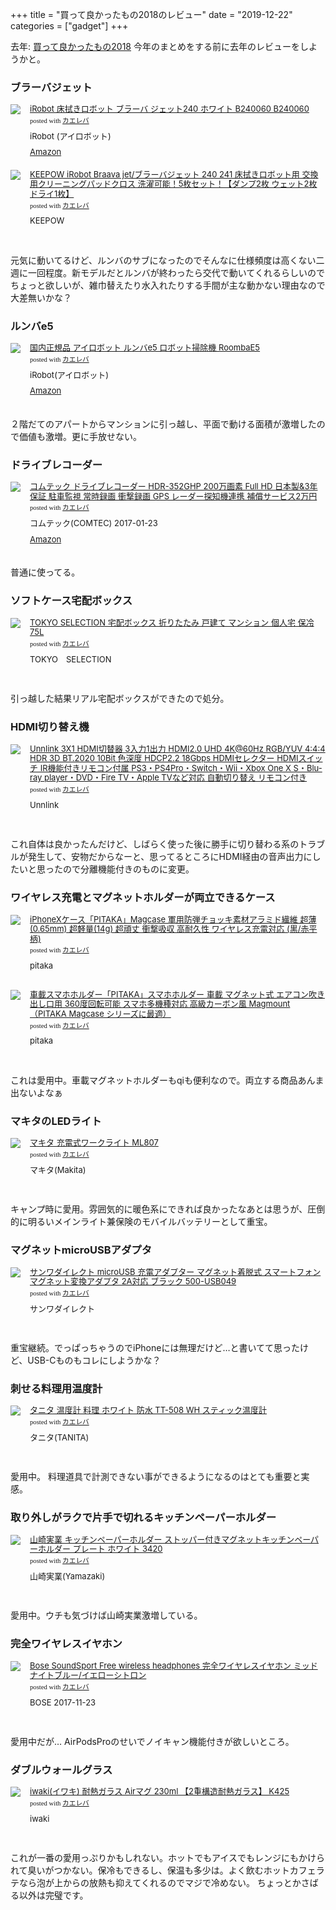 +++
title = "買って良かったもの2018のレビュー"
date = "2019-12-22"
categories = ["gadget"]
+++

去年: [買って良かったもの2018](https://u1tnk.github.io/blog/2019/01/02/bestbuy2018/)
今年のまとめをする前に去年のレビューをしようかと。


### ブラーバジェット
<div class="kaerebalink-box" style="text-align:left;padding-bottom:20px;font-size:small;zoom: 1;overflow: hidden;"><div class="kaerebalink-image" style="float:left;margin:0 15px 10px 0;"><a href="https://www.amazon.co.jp/exec/obidos/ASIN/B00JFTRPGO/u1tnk-22/" target="_blank" ><img src="https://images-fe.ssl-images-amazon.com/images/I/41gJLCFCdiL._SL160_.jpg" style="border: none;" /></a></div><div class="kaerebalink-info" style="line-height:120%;zoom: 1;overflow: hidden;"><div class="kaerebalink-name" style="margin-bottom:10px;line-height:120%"><a href="https://www.amazon.co.jp/exec/obidos/ASIN/B00JFTRPGO/u1tnk-22/" target="_blank" >iRobot 床拭きロボット ブラーバ ジェット240 ホワイト B240060 B240060</a><div class="kaerebalink-powered-date" style="font-size:8pt;margin-top:5px;font-family:verdana;line-height:120%">posted with <a href="https://kaereba.com" rel="nofollow" target="_blank">カエレバ</a></div></div><div class="kaerebalink-detail" style="margin-bottom:5px;"> iRobot (アイロボット)     </div><div class="kaerebalink-link1" style="margin-top:10px;"><div class="shoplinkamazon" style="display:inline;margin-right:5px"><a href="https://www.amazon.co.jp/gp/search?keywords=%E3%83%96%E3%83%A9%E3%83%BC%E3%83%90%E3%82%B8%E3%82%A7%E3%83%83%E3%83%88&__mk_ja_JP=%E3%82%AB%E3%82%BF%E3%82%AB%E3%83%8A&tag=u1tnk-22" target="_blank" >Amazon</a></div></div></div><div class="booklink-footer" style="clear: left"></div></div>

<div class="kaerebalink-box" style="text-align:left;padding-bottom:20px;font-size:small;zoom: 1;overflow: hidden;"><div class="kaerebalink-image" style="float:left;margin:0 15px 10px 0;"><a href="https://www.amazon.co.jp/exec/obidos/ASIN/B074M4XDDS/u1tnk-22/" target="_blank" ><img src="https://images-fe.ssl-images-amazon.com/images/I/61tBRLv%2BrfL._SL160_.jpg" style="border: none;" /></a></div><div class="kaerebalink-info" style="line-height:120%;zoom: 1;overflow: hidden;"><div class="kaerebalink-name" style="margin-bottom:10px;line-height:120%"><a href="https://www.amazon.co.jp/exec/obidos/ASIN/B074M4XDDS/u1tnk-22/" target="_blank" >KEEPOW iRobot Braava jet/ブラーバジェット 240 241 床拭きロボット用 交換用クリーニングパッドクロス 洗濯可能！5枚セット！【ダンプ2枚 ウェット2枚 ドライ1枚】</a><div class="kaerebalink-powered-date" style="font-size:8pt;margin-top:5px;font-family:verdana;line-height:120%">posted with <a href="https://kaereba.com" rel="nofollow" target="_blank">カエレバ</a></div></div><div class="kaerebalink-detail" style="margin-bottom:5px;"> KEEPOW     </div><div class="kaerebalink-link1" style="margin-top:10px;"></div></div><div class="booklink-footer" style="clear: left"></div></div>

元気に動いてるけど、ルンバのサブになったのでそんなに仕様頻度は高くない二週に一回程度。新モデルだとルンバが終わったら交代で動いてくれるらしいのでちょっと欲しいが、雑巾替えたり水入れたりする手間が主な動かない理由なので大差無いかな？

### ルンバe5

<div class="kaerebalink-box" style="text-align:left;padding-bottom:20px;font-size:small;zoom: 1;overflow: hidden;"><div class="kaerebalink-image" style="float:left;margin:0 15px 10px 0;"><a href="https://www.amazon.co.jp/exec/obidos/ASIN/B07K482T9R/u1tnk-22/" target="_blank" ><img src="https://images-fe.ssl-images-amazon.com/images/I/416yxdvsZCL._SL160_.jpg" style="border: none;" /></a></div><div class="kaerebalink-info" style="line-height:120%;zoom: 1;overflow: hidden;"><div class="kaerebalink-name" style="margin-bottom:10px;line-height:120%"><a href="https://www.amazon.co.jp/exec/obidos/ASIN/B07K482T9R/u1tnk-22/" target="_blank" >国内正規品 アイロボット ルンバe5 ロボット掃除機 RoombaE5</a><div class="kaerebalink-powered-date" style="font-size:8pt;margin-top:5px;font-family:verdana;line-height:120%">posted with <a href="https://kaereba.com" rel="nofollow" target="_blank">カエレバ</a></div></div><div class="kaerebalink-detail" style="margin-bottom:5px;"> iRobot(アイロボット)     </div><div class="kaerebalink-link1" style="margin-top:10px;"><div class="shoplinkamazon" style="display:inline;margin-right:5px"><a href="https://www.amazon.co.jp/gp/search?keywords=%E3%83%AB%E3%83%B3%E3%83%90%20e5&__mk_ja_JP=%E3%82%AB%E3%82%BF%E3%82%AB%E3%83%8A&tag=u1tnk-22" target="_blank" >Amazon</a></div></div></div><div class="booklink-footer" style="clear: left"></div></div>

２階だてのアパートからマンションに引っ越し、平面で動ける面積が激増したので価値も激増。更に手放せない。

### ドライブレコーダー

<div class="kaerebalink-box" style="text-align:left;padding-bottom:20px;font-size:small;zoom: 1;overflow: hidden;"><div class="kaerebalink-image" style="float:left;margin:0 15px 10px 0;"><a href="https://www.amazon.co.jp/exec/obidos/ASIN/B01N7R46MZ/u1tnk-22/" target="_blank" ><img src="https://images-fe.ssl-images-amazon.com/images/I/51gBq2KJ5XL._SL160_.jpg" style="border: none;" /></a></div><div class="kaerebalink-info" style="line-height:120%;zoom: 1;overflow: hidden;"><div class="kaerebalink-name" style="margin-bottom:10px;line-height:120%"><a href="https://www.amazon.co.jp/exec/obidos/ASIN/B01N7R46MZ/u1tnk-22/" target="_blank" >コムテック ドライブレコーダー HDR-352GHP 200万画素 Full HD 日本製&3年保証 駐車監視 常時録画 衝撃録画  GPS レーダー探知機連携 補償サービス2万円</a><div class="kaerebalink-powered-date" style="font-size:8pt;margin-top:5px;font-family:verdana;line-height:120%">posted with <a href="https://kaereba.com" rel="nofollow" target="_blank">カエレバ</a></div></div><div class="kaerebalink-detail" style="margin-bottom:5px;"> コムテック(COMTEC) 2017-01-23    </div><div class="kaerebalink-link1" style="margin-top:10px;"><div class="shoplinkamazon" style="display:inline;margin-right:5px"><a href="https://www.amazon.co.jp/gp/search?keywords=%20HDR-352GHP&__mk_ja_JP=%E3%82%AB%E3%82%BF%E3%82%AB%E3%83%8A&tag=u1tnk-22" target="_blank" >Amazon</a></div></div></div><div class="booklink-footer" style="clear: left"></div></div>

普通に使ってる。

### ソフトケース宅配ボックス

<div class="kaerebalink-box" style="text-align:left;padding-bottom:20px;font-size:small;zoom: 1;overflow: hidden;"><div class="kaerebalink-image" style="float:left;margin:0 15px 10px 0;"><a href="https://www.amazon.co.jp/exec/obidos/ASIN/B07FX6GM6Y/u1tnk-22/" target="_blank" ><img src="https://images-fe.ssl-images-amazon.com/images/I/51-SN5jVvQL._SL160_.jpg" style="border: none;" /></a></div><div class="kaerebalink-info" style="line-height:120%;zoom: 1;overflow: hidden;"><div class="kaerebalink-name" style="margin-bottom:10px;line-height:120%"><a href="https://www.amazon.co.jp/exec/obidos/ASIN/B07FX6GM6Y/u1tnk-22/" target="_blank" >TOKYO SELECTION 宅配ボックス 折りたたみ 戸建て マンション 個人宅 保冷 75L</a><div class="kaerebalink-powered-date" style="font-size:8pt;margin-top:5px;font-family:verdana;line-height:120%">posted with <a href="https://kaereba.com" rel="nofollow" target="_blank">カエレバ</a></div></div><div class="kaerebalink-detail" style="margin-bottom:5px;"> TOKYO　SELECTION     </div><div class="kaerebalink-link1" style="margin-top:10px;"></div></div><div class="booklink-footer" style="clear: left"></div></div>

引っ越した結果リアル宅配ボックスができたので処分。


### HDMI切り替え機

<div class="kaerebalink-box" style="text-align:left;padding-bottom:20px;font-size:small;zoom: 1;overflow: hidden;"><div class="kaerebalink-image" style="float:left;margin:0 15px 10px 0;"><a href="https://www.amazon.co.jp/exec/obidos/ASIN/B07HF7FH29/u1tnk-22/" target="_blank" ><img src="https://images-fe.ssl-images-amazon.com/images/G/09/nav2/dp/no-image-no-ciu._SL90_.gif" style="border: none;" /></a></div><div class="kaerebalink-info" style="line-height:120%;zoom: 1;overflow: hidden;"><div class="kaerebalink-name" style="margin-bottom:10px;line-height:120%"><a href="https://www.amazon.co.jp/exec/obidos/ASIN/B07HF7FH29/u1tnk-22/" target="_blank" >Unnlink 3X1 HDMI切替器 3入力1出力 HDMI2.0 UHD 4K@60Hz RGB/YUV 4:4:4 HDR 3D BT.2020 10Bit 色深度 HDCP2.2 18Gbps HDMIセレクター HDMIスイッチ IR機能付きリモコン付属 PS3・PS4Pro・Switch・Wii・Xbox One X S・Blu-ray player・DVD・Fire TV・Apple TVなど対応 自動切り替え リモコン付き</a><div class="kaerebalink-powered-date" style="font-size:8pt;margin-top:5px;font-family:verdana;line-height:120%">posted with <a href="https://kaereba.com" rel="nofollow" target="_blank">カエレバ</a></div></div><div class="kaerebalink-detail" style="margin-bottom:5px;"> Unnlink     </div><div class="kaerebalink-link1" style="margin-top:10px;"></div></div><div class="booklink-footer" style="clear: left"></div></div>

これ自体は良かったんだけど、しばらく使った後に勝手に切り替わる系のトラブルが発生して、安物だからなーと、思ってるところにHDMI経由の音声出力にしたいと思ったので分離機能付きのものに変更。

### ワイヤレス充電とマグネットホルダーが両立できるケース

<div class="kaerebalink-box" style="text-align:left;padding-bottom:20px;font-size:small;zoom: 1;overflow: hidden;"><div class="kaerebalink-image" style="float:left;margin:0 15px 10px 0;"><a href="https://www.amazon.co.jp/exec/obidos/ASIN/B0791BD8WL/u1tnk-22/" target="_blank" ><img src="https://images-fe.ssl-images-amazon.com/images/I/51JM28K%2B8eL._SL160_.jpg" style="border: none;" /></a></div><div class="kaerebalink-info" style="line-height:120%;zoom: 1;overflow: hidden;"><div class="kaerebalink-name" style="margin-bottom:10px;line-height:120%"><a href="https://www.amazon.co.jp/exec/obidos/ASIN/B0791BD8WL/u1tnk-22/" target="_blank" >iPhoneXケース「PITAKA」Magcase 軍用防弾チョッキ素材アラミド繊維 超薄(0.65mm) 超軽量(14g) 超頑丈 衝撃吸収 高耐久性 ワイヤレス充電対応 (黒/赤平柄)</a><div class="kaerebalink-powered-date" style="font-size:8pt;margin-top:5px;font-family:verdana;line-height:120%">posted with <a href="https://kaereba.com" rel="nofollow" target="_blank">カエレバ</a></div></div><div class="kaerebalink-detail" style="margin-bottom:5px;"> pitaka     </div><div class="kaerebalink-link1" style="margin-top:10px;"></div></div><div class="booklink-footer" style="clear: left"></div></div>

<div class="kaerebalink-box" style="text-align:left;padding-bottom:20px;font-size:small;zoom: 1;overflow: hidden;"><div class="kaerebalink-image" style="float:left;margin:0 15px 10px 0;"><a href="https://www.amazon.co.jp/exec/obidos/ASIN/B0728GKG63/u1tnk-22/" target="_blank" ><img src="https://images-fe.ssl-images-amazon.com/images/I/41T9%2BHWb4PL._SL160_.jpg" style="border: none;" /></a></div><div class="kaerebalink-info" style="line-height:120%;zoom: 1;overflow: hidden;"><div class="kaerebalink-name" style="margin-bottom:10px;line-height:120%"><a href="https://www.amazon.co.jp/exec/obidos/ASIN/B0728GKG63/u1tnk-22/" target="_blank" >車載スマホホルダー「PITAKA」スマホホルダー 車載 マグネット式 エアコン吹き出し口用 360度回転可能 スマホ多機種対応 高級カーボン風 Magmount（PITAKA Magcase シリーズに最適）</a><div class="kaerebalink-powered-date" style="font-size:8pt;margin-top:5px;font-family:verdana;line-height:120%">posted with <a href="https://kaereba.com" rel="nofollow" target="_blank">カエレバ</a></div></div><div class="kaerebalink-detail" style="margin-bottom:5px;"> pitaka     </div><div class="kaerebalink-link1" style="margin-top:10px;"></div></div><div class="booklink-footer" style="clear: left"></div></div>

これは愛用中。車載マグネットホルダーもqiも便利なので。両立する商品あんま出ないよなぁ

### マキタのLEDライト

<div class="kaerebalink-box" style="text-align:left;padding-bottom:20px;font-size:small;zoom: 1;overflow: hidden;"><div class="kaerebalink-image" style="float:left;margin:0 15px 10px 0;"><a href="https://www.amazon.co.jp/exec/obidos/ASIN/B01LRX4N7O/u1tnk-22/" target="_blank" ><img src="https://images-fe.ssl-images-amazon.com/images/I/31008a1CSKL._SL160_.jpg" style="border: none;" /></a></div><div class="kaerebalink-info" style="line-height:120%;zoom: 1;overflow: hidden;"><div class="kaerebalink-name" style="margin-bottom:10px;line-height:120%"><a href="https://www.amazon.co.jp/exec/obidos/ASIN/B01LRX4N7O/u1tnk-22/" target="_blank" >マキタ 充電式ワークライト ML807</a><div class="kaerebalink-powered-date" style="font-size:8pt;margin-top:5px;font-family:verdana;line-height:120%">posted with <a href="https://kaereba.com" rel="nofollow" target="_blank">カエレバ</a></div></div><div class="kaerebalink-detail" style="margin-bottom:5px;"> マキタ(Makita)     </div><div class="kaerebalink-link1" style="margin-top:10px;"></div></div><div class="booklink-footer" style="clear: left"></div></div>

キャンプ時に愛用。雰囲気的に暖色系にできれば良かったなあとは思うが、圧倒的に明るいメインライト兼保険のモバイルバッテリーとして重宝。

### マグネットmicroUSBアダプタ

<div class="kaerebalink-box" style="text-align:left;padding-bottom:20px;font-size:small;zoom: 1;overflow: hidden;"><div class="kaerebalink-image" style="float:left;margin:0 15px 10px 0;"><a href="https://www.amazon.co.jp/exec/obidos/ASIN/B07728MN5B/u1tnk-22/" target="_blank" ><img src="https://images-fe.ssl-images-amazon.com/images/I/417FOot1XWL._SL160_.jpg" style="border: none;" /></a></div><div class="kaerebalink-info" style="line-height:120%;zoom: 1;overflow: hidden;"><div class="kaerebalink-name" style="margin-bottom:10px;line-height:120%"><a href="https://www.amazon.co.jp/exec/obidos/ASIN/B07728MN5B/u1tnk-22/" target="_blank" >サンワダイレクト microUSB 充電アダプター マグネット着脱式 スマートフォン マグネット変換アダプタ 2A対応 ブラック 500-USB049</a><div class="kaerebalink-powered-date" style="font-size:8pt;margin-top:5px;font-family:verdana;line-height:120%">posted with <a href="https://kaereba.com" rel="nofollow" target="_blank">カエレバ</a></div></div><div class="kaerebalink-detail" style="margin-bottom:5px;"> サンワダイレクト     </div><div class="kaerebalink-link1" style="margin-top:10px;"></div></div><div class="booklink-footer" style="clear: left"></div></div>

重宝継続。でっぱっちゃうのでiPhoneには無理だけど…と書いてて思ったけど、USB-Cものもコレにしようかな？

### 刺せる料理用温度計

<div class="kaerebalink-box" style="text-align:left;padding-bottom:20px;font-size:small;zoom: 1;overflow: hidden;"><div class="kaerebalink-image" style="float:left;margin:0 15px 10px 0;"><a href="https://www.amazon.co.jp/exec/obidos/ASIN/B00029MN04/u1tnk-22/" target="_blank" ><img src="https://images-fe.ssl-images-amazon.com/images/I/31mQsqKjvpL._SL160_.jpg" style="border: none;" /></a></div><div class="kaerebalink-info" style="line-height:120%;zoom: 1;overflow: hidden;"><div class="kaerebalink-name" style="margin-bottom:10px;line-height:120%"><a href="https://www.amazon.co.jp/exec/obidos/ASIN/B00029MN04/u1tnk-22/" target="_blank" >タニタ 温度計 料理 ホワイト 防水 TT-508 WH スティック温度計</a><div class="kaerebalink-powered-date" style="font-size:8pt;margin-top:5px;font-family:verdana;line-height:120%">posted with <a href="https://kaereba.com" rel="nofollow" target="_blank">カエレバ</a></div></div><div class="kaerebalink-detail" style="margin-bottom:5px;"> タニタ(TANITA)     </div><div class="kaerebalink-link1" style="margin-top:10px;"></div></div><div class="booklink-footer" style="clear: left"></div></div>


愛用中。
料理道具で計測できない事ができるようになるのはとても重要と実感。

### 取り外しがラクで片手で切れるキッチンペーパーホルダー


<div class="kaerebalink-box" style="text-align:left;padding-bottom:20px;font-size:small;zoom: 1;overflow: hidden;"><div class="kaerebalink-image" style="float:left;margin:0 15px 10px 0;"><a href="https://www.amazon.co.jp/exec/obidos/ASIN/B06XCH8YL2/u1tnk-22/" target="_blank" ><img src="https://images-fe.ssl-images-amazon.com/images/I/21B%2BcTYjAfL._SL160_.jpg" style="border: none;" /></a></div><div class="kaerebalink-info" style="line-height:120%;zoom: 1;overflow: hidden;"><div class="kaerebalink-name" style="margin-bottom:10px;line-height:120%"><a href="https://www.amazon.co.jp/exec/obidos/ASIN/B06XCH8YL2/u1tnk-22/" target="_blank" >山崎実業 キッチンペーパーホルダー ストッパー付きマグネットキッチンペーパーホルダー プレート ホワイト 3420</a><div class="kaerebalink-powered-date" style="font-size:8pt;margin-top:5px;font-family:verdana;line-height:120%">posted with <a href="https://kaereba.com" rel="nofollow" target="_blank">カエレバ</a></div></div><div class="kaerebalink-detail" style="margin-bottom:5px;"> 山崎実業(Yamazaki)     </div><div class="kaerebalink-link1" style="margin-top:10px;"></div></div><div class="booklink-footer" style="clear: left"></div></div>

愛用中。ウチも気づけば山崎実業激増している。

### 完全ワイヤレスイヤホン

<div class="kaerebalink-box" style="text-align:left;padding-bottom:20px;font-size:small;zoom: 1;overflow: hidden;"><div class="kaerebalink-image" style="float:left;margin:0 15px 10px 0;"><a href="https://www.amazon.co.jp/exec/obidos/ASIN/B074TCH8D9/u1tnk-22/" target="_blank" ><img src="https://images-fe.ssl-images-amazon.com/images/I/51JsAkPfzML._SL160_.jpg" style="border: none;" /></a></div><div class="kaerebalink-info" style="line-height:120%;zoom: 1;overflow: hidden;"><div class="kaerebalink-name" style="margin-bottom:10px;line-height:120%"><a href="https://www.amazon.co.jp/exec/obidos/ASIN/B074TCH8D9/u1tnk-22/" target="_blank" >Bose SoundSport Free wireless headphones 完全ワイヤレスイヤホン ミッドナイトブルー/イエローシトロン</a><div class="kaerebalink-powered-date" style="font-size:8pt;margin-top:5px;font-family:verdana;line-height:120%">posted with <a href="https://kaereba.com" rel="nofollow" target="_blank">カエレバ</a></div></div><div class="kaerebalink-detail" style="margin-bottom:5px;"> BOSE 2017-11-23    </div><div class="kaerebalink-link1" style="margin-top:10px;"></div></div><div class="booklink-footer" style="clear: left"></div></div>

愛用中だが… AirPodsProのせいでノイキャン機能付きが欲しいところ。

###  ダブルウォールグラス

<div class="kaerebalink-box" style="text-align:left;padding-bottom:20px;font-size:small;zoom: 1;overflow: hidden;"><div class="kaerebalink-image" style="float:left;margin:0 15px 10px 0;"><a href="https://www.amazon.co.jp/exec/obidos/ASIN/B000PK50Q4/u1tnk-22/" target="_blank" ><img src="https://images-fe.ssl-images-amazon.com/images/I/41lpshVN-aL._SL160_.jpg" style="border: none;" /></a></div><div class="kaerebalink-info" style="line-height:120%;zoom: 1;overflow: hidden;"><div class="kaerebalink-name" style="margin-bottom:10px;line-height:120%"><a href="https://www.amazon.co.jp/exec/obidos/ASIN/B000PK50Q4/u1tnk-22/" target="_blank" >iwaki(イワキ) 耐熱ガラス Airマグ 230ml 【2重構造耐熱ガラス】 K425</a><div class="kaerebalink-powered-date" style="font-size:8pt;margin-top:5px;font-family:verdana;line-height:120%">posted with <a href="https://kaereba.com" rel="nofollow" target="_blank">カエレバ</a></div></div><div class="kaerebalink-detail" style="margin-bottom:5px;"> iwaki     </div><div class="kaerebalink-link1" style="margin-top:10px;"></div></div><div class="booklink-footer" style="clear: left"></div></div>

これが一番の愛用っぷりかもしれない。ホットでもアイスでもレンジにもかけられて臭いがつかない。保冷もできるし、保温も多少は。よく飲むホットカフェラテなら泡が上からの放熱も抑えてくれるのでマジで冷めない。
ちょっとかさばる以外は完璧です。
